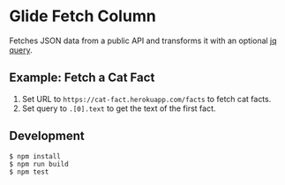 # Glide Fetch Column

Fetches JSON data from a public API and transforms it with an optional [jq query](https://stedolan.github.io/jq/tutorial/).

## Example: Fetch a Cat Fact

1. Set URL to `https://cat-fact.herokuapp.com/facts` to fetch cat facts.
1. Set query to `.[0].text` to get the text of the first fact.

## Development

```
$ npm install
$ npm run build
$ npm test
```
